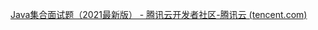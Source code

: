 [Java集合面试题（2021最新版） - 腾讯云开发者社区-腾讯云 (tencent.com)](https://cloud.tencent.com/developer/article/1820151)